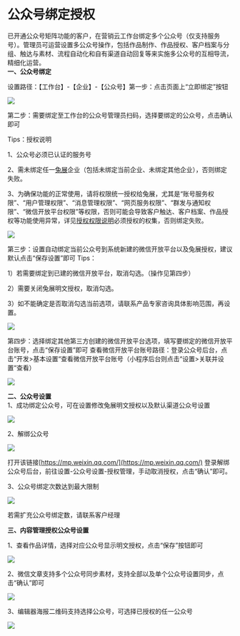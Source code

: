 # 公众号绑定授权

已开通公众号矩阵功能的客户，在营销云工作台绑定多个公众号（仅支持服务号）。管理员可运营设置多公众号操作，包括作品制作、作品授权、客户档案与分组、触达与素材、流程自动化和自有渠道自动回复等来实施多公众号的互相导流，精细化运营。  
**一、公众号绑定**

设置路径：【工作台】-【企业】-【公众号】第一步：点击页面上“立即绑定”按钮

![](../.gitbook/assets/image%20%2852%29.png)

第二步：需要绑定至工作台的公众号管理员扫码，选择要绑定的公众号，点击确认即可  


Tips：授权说明

1、公众号必须已认证的服务号

2、需未绑定任一[兔展](http://www.rabbitpre.com/)企业（包括未绑定当前企业、未绑定其他企业），否则绑定失败。

3、为确保功能的正常使用，请将权限统一授权给兔展，尤其是“账号服务权限”、“用户管理权限”、“消息管理权限”、“网页服务权限”、“群发与通知权限”、“微信开放平台权限”等权限，否则可能会导致客户触达、客户档案、作品授权等功能使用异常，详见[授权权限说明](http://bbs.rabbitpre.com/forum.php?mod=viewthread&tid=20879&extra=page%3D1)必须授权的权集，否则绑定失败。

![](../.gitbook/assets/image%20%28288%29.png)

第三步：设置自动绑定当前公众号到系统新建的微信开放平台以及兔展授权，建议默认点击“保存设置”即可 Tips： 

1）若需要绑定到已建的微信开放平台，取消勾选。（操作见第四步）

 2）需要关闭兔展明文授权，取消勾选。

 3）如不能确定是否取消勾选当前选项，请联系产品专家咨询具体影响范围，再设置。

![](../.gitbook/assets/image%20%28399%29.png)

第四步：选择绑定其他第三方创建的微信开放平台选项，填写要绑定的微信开放平台账号，点击“保存设置”即可 查看微信开放平台账号路径：登录公众号后台，点击“开发&gt;基本设置“查看微信开放平台账号（小程序后台则点击“设置&gt;关联并设置“查看）

![](../.gitbook/assets/image%20%28390%29.png)

 **二、公众号设置**  
1、成功绑定公众号，可在设置修改兔展明文授权以及默认渠道公众号设置

![ ](../.gitbook/assets/image%20%28104%29.png)

2、解绑公众号

![](../.gitbook/assets/image%20%2823%29.png)

打开该链接[https://mp.weixin.qq.com/](https://mp.weixin.qq.com/) 登录解绑公众号后台，前往设置-公众号设置-授权管理，手动取消授权，点击“确认”即可。

3、公众号绑定次数达到最大限制

![](../.gitbook/assets/image%20%28325%29.png)

若需扩充公众号绑定数，请联系客户经理



 **三、内容管理授权公众号设置**  
  
1、查看作品详情，选择对应公众号显示明文授权，点击“保存”按钮即可

![](../.gitbook/assets/image%20%2885%29.png)

2、微信文章支持多个公众号同步素材，支持全部以及单个公众号设置同步，点击“确认”即可

![](../.gitbook/assets/image%20%28375%29.png)

3、编辑器海报二维码支持选择公众号，可选择已授权的任一公众号

![](../.gitbook/assets/image%20%28359%29.png)

